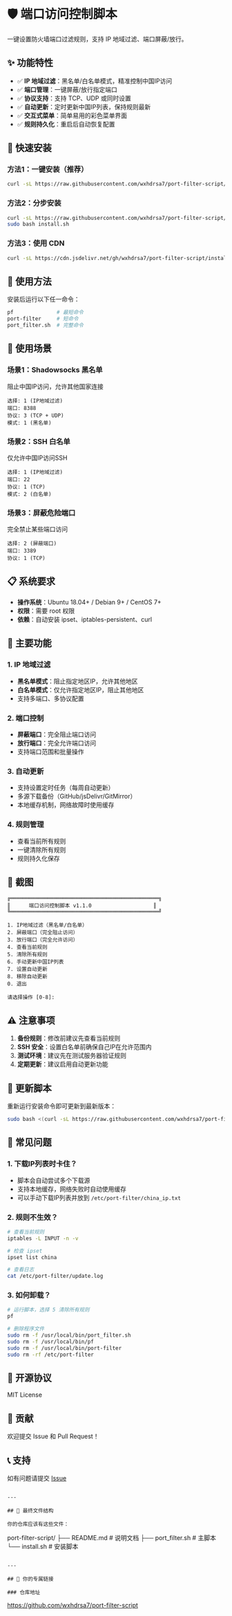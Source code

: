 # 🛡️ 端口访问控制脚本

一键设置防火墙端口过滤规则，支持 IP 地域过滤、端口屏蔽/放行。

## ✨ 功能特性

- ✅ **IP 地域过滤**：黑名单/白名单模式，精准控制中国IP访问
- ✅ **端口管理**：一键屏蔽/放行指定端口
- ✅ **协议支持**：支持 TCP、UDP 或同时设置
- ✅ **自动更新**：定时更新中国IP列表，保持规则最新
- ✅ **交互式菜单**：简单易用的彩色菜单界面
- ✅ **规则持久化**：重启后自动恢复配置

## 🚀 快速安装

### 方法1：一键安装（推荐）
```bash
curl -sL https://raw.githubusercontent.com/wxhdrsa7/port-filter-script/main/install.sh | sudo bash
```

### 方法2：分步安装
```bash
curl -sL https://raw.githubusercontent.com/wxhdrsa7/port-filter-script/main/install.sh -o install.sh
sudo bash install.sh
```

### 方法3：使用 CDN
```bash
curl -sL https://cdn.jsdelivr.net/gh/wxhdrsa7/port-filter-script/install.sh | sudo bash
```

## 📖 使用方法

安装后运行以下任一命令：
```bash
pf              # 最短命令
port-filter     # 短命令
port_filter.sh  # 完整命令
```

## 🎯 使用场景

### 场景1：Shadowsocks 黑名单
阻止中国IP访问，允许其他国家连接
```
选择: 1 (IP地域过滤)
端口: 8388
协议: 3 (TCP + UDP)
模式: 1 (黑名单)
```

### 场景2：SSH 白名单
仅允许中国IP访问SSH
```
选择: 1 (IP地域过滤)
端口: 22
协议: 1 (TCP)
模式: 2 (白名单)
```

### 场景3：屏蔽危险端口
完全禁止某些端口访问
```
选择: 2 (屏蔽端口)
端口: 3389
协议: 1 (TCP)
```

## 📋 系统要求

- **操作系统**：Ubuntu 18.04+ / Debian 9+ / CentOS 7+
- **权限**：需要 root 权限
- **依赖**：自动安装 ipset、iptables-persistent、curl

## 🔧 主要功能

### 1. IP 地域过滤
- **黑名单模式**：阻止指定地区IP，允许其他地区
- **白名单模式**：仅允许指定地区IP，阻止其他地区
- 支持多端口、多协议配置

### 2. 端口控制
- **屏蔽端口**：完全阻止端口访问
- **放行端口**：完全允许端口访问
- 支持端口范围和批量操作

### 3. 自动更新
- 支持设置定时任务（每周自动更新）
- 多源下载备份（GitHub/jsDelivr/GitMirror）
- 本地缓存机制，网络故障时使用缓存

### 4. 规则管理
- 查看当前所有规则
- 一键清除所有规则
- 规则持久化保存

## 📸 截图
```
╔════════════════════════════════════════════════╗
║      端口访问控制脚本 v1.1.0                    ║
╚════════════════════════════════════════════════╝

1. IP地域过滤（黑名单/白名单）
2. 屏蔽端口（完全阻止访问）
3. 放行端口（完全允许访问）
4. 查看当前规则
5. 清除所有规则
6. 手动更新中国IP列表
7. 设置自动更新
8. 移除自动更新
0. 退出

请选择操作 [0-8]:
```

## ⚠️ 注意事项

1. **备份规则**：修改前建议先查看当前规则
2. **SSH 安全**：设置白名单前确保自己IP在允许范围内
3. **测试环境**：建议先在测试服务器验证规则
4. **定期更新**：建议启用自动更新功能

## 🔄 更新脚本

重新运行安装命令即可更新到最新版本：
```bash
sudo bash <(curl -sL https://raw.githubusercontent.com/wxhdrsa7/port-filter-script/main/install.sh)
```

## 🐛 常见问题

### 1. 下载IP列表时卡住？
- 脚本会自动尝试多个下载源
- 支持本地缓存，网络失败时自动使用缓存
- 可以手动下载IP列表并放到 `/etc/port-filter/china_ip.txt`

### 2. 规则不生效？
```bash
# 查看当前规则
iptables -L INPUT -n -v

# 检查 ipset
ipset list china

# 查看日志
cat /etc/port-filter/update.log
```

### 3. 如何卸载？
```bash
# 运行脚本，选择 5 清除所有规则
pf

# 删除程序文件
sudo rm -f /usr/local/bin/port_filter.sh
sudo rm -f /usr/local/bin/pf
sudo rm -f /usr/local/bin/port-filter
sudo rm -rf /etc/port-filter
```

## 📄 开源协议

MIT License

## 🤝 贡献

欢迎提交 Issue 和 Pull Request！

## 📞 支持

如有问题请提交 [Issue](https://github.com/wxhdrsa7/port-filter-script/issues)
```

---

## 📂 最终文件结构

你的仓库应该有这些文件：
```
port-filter-script/
├── README.md           # 说明文档
├── port_filter.sh      # 主脚本
└── install.sh          # 安装脚本
```

---

## 🔗 你的专属链接

### 仓库地址
```
https://github.com/wxhdrsa7/port-filter-script
